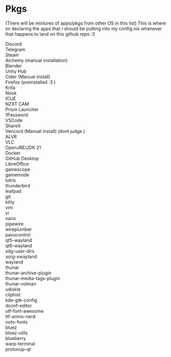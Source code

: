 # Pkgs
(There will be mixtures of apps/pkgs from other OS in this list) This is where im declaring the apps that I should be putting into my config.nix whenever that happens to land on this github repo :3  

Discord  
Telegram  
Steam  
Alchemy (manual installation)  
Blender  
Unity Hub  
Cider (Manual install)  
Firefox (preinstalled :3 )  
Krita  
Nook  
ICUE  
NZXT CAM  
Prism Launcher  
1Password  
VSCode  
ShareX  
Vencord  (Manual install)  (dont judge.)  
ALVR  
VLC  
OpenJRE/JDK 21  
Docker  
GitHub Desktop  
LibreOffice  
gamescope  
gamemode  
lutris  
thunderbird  
leafpad  
git  
kitty  
vim  
vi  
nano  
pipewire  
wireplumber  
pavucontrol  
qt5-wayland  
qt6-wayland  
xdg-user-dirs  
xorg-xwayland  
wayland  
thunar  
thunar-archive-plugin  
thunar-media-tags-plugin  
thunar-volman  
udiskie  
cliphist  
kde-gtk-config  
dconf-editor  
otf-font-awesome  
ttf-arimo-nerd  
noto-fonts  
bluez  
bluez-utils  
blueberry  
warp-terminal  
protonup-qt  
